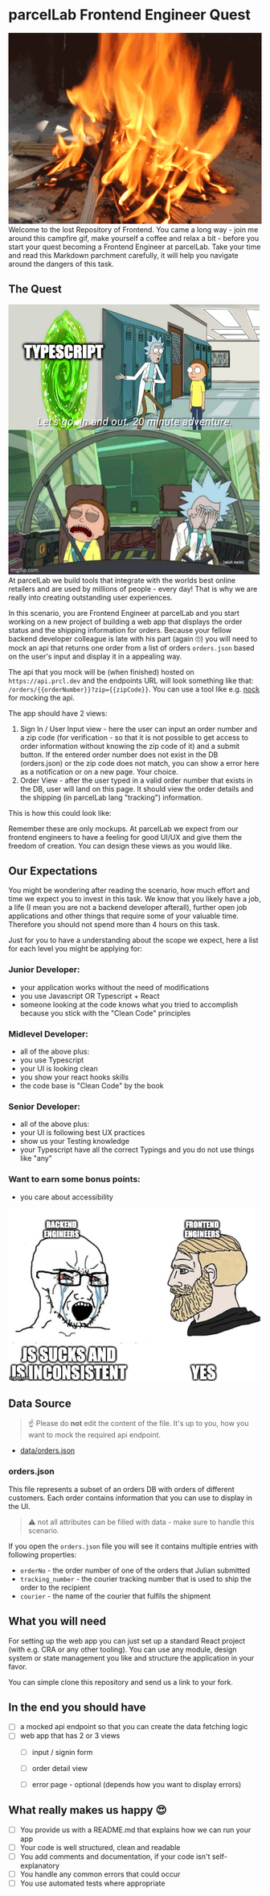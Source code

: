 # parcelLab Frontend Engineer Quest
<img src="./fire.gif" />
Welcome to the lost Repository of Frontend. You came a long way - join me around this campfire gif, make yourself a coffee and relax a bit - before you start your quest becoming a Frontend Engineer at parcelLab.
Take your time and read this Markdown parchment carefully, it will help you navigate around the dangers of this task.

## The Quest
<img src="./banner.jpg" />
At parcelLab we build tools that integrate with the worlds best online retailers and are used by millions of people - every day! That is why we are really into creating outstanding user experiences.

In this scenario, you are Frontend Engineer at parcelLab and you start working on a new project of building a web app that displays the order status and the shipping information for orders. Because your fellow backend developer colleague is late with his part (again 🙄) you will need to mock an api that returns one order from a list of orders ```orders.json``` based on the user's input and display it in a appealing way.  

The api that you mock will be (when finished) hosted on ```https://api.prcl.dev``` and the endpoints URL will look something like that: ```/orders/{{orderNumber}}?zip={{zipCode}}```. You can use a tool like e.g. [nock](https://github.com/nock/nock) for mocking the api.  

The app should have 2 views:
1. Sign In / User Input view - here the user can input an order number and a zip code (for verification - so that it is not possible to get access to order information without knowing the zip code of it) and a submit button. If the entered order number does not exist in the DB (orders.json) or the zip code does not match, you can show a error here as a notification or on a new page. Your choice.
2. Order View - after the user typed in a valid order number that exists in the DB, user will land on this page. It should view the order details and the shipping (in parcelLab lang "tracking") information.

This is how this could look like:



Remember these are only mockups. At parcelLab we expect from our frontend engineers to have a feeling for good UI/UX and give them the freedom of creation. You can design these views as you would like.  


## Our Expectations
You might be wondering after reading the scenario, how much effort and time we expect you to invest in this task. We know that you likely have a job, a life (I mean you are not a backend developer afterall), further open job applications and other things that require some of your valuable time. Therefore you should not spend more than 4 hours on this task.  

Just for you to have a understanding about the scope we expect, here a list for each level you might be applying for:

### Junior Developer:
- your application works without the need of modifications
- you use Javascript OR Typescript + React
- someone looking at the code knows what you tried to accomplish because you stick with the "Clean Code" principles

### Midlevel Developer:
- all of the above plus:
- you use Typescript
- your UI is looking clean
- you show your react hooks skills
- the code base is "Clean Code" by the book

### Senior Developer:
- all of the above plus:
- your UI is following best UX practices
- show us your Testing knowledge
- your Typescript have all the correct Typings and you do not use things like "any"

### Want to earn some bonus points:
- you care about accessibility

<img src="./banner2.jpg" />

## Data Source
> ☝ Please do **not** edit the content of the file. It's up to you, how you want to mock the required api endpoint.

- [data/orders.json](./data/orders.json)

### orders.json
This file represents a subset of an orders DB with orders of different customers. Each order contains information that you  can use to display in the UI.  
> ⚠️ not all attributes can be filled with data - make sure to handle this scenario.

If you open the `orders.json` file you will see it contains multiple entries with following properties:

- `orderNo` - the order number of one of the orders that Julian submitted
- `tracking_number` - the courier tracking number that is used to ship the order to the recipient
- `courier` - the name of the courier that fulfils the shipment

## What you will need
For setting up the web app you can just set up a standard React project (with e.g. CRA or any other tooling). You can use any module, design system or state management you like and structure the application in your favor.

You can simple clone this repository and send us a link to your fork.  

## In the end you should have
- [ ]  a mocked api endpoint so that you can create the data fetching logic
- [ ]  web app that has 2 or 3 views
    - [ ]  input / signin form
    - [ ]  order detail view
    - [ ]  error page - optional (depends how you want to display errors)


## What really makes us happy 😍
- [ ]  You provide us with a README.md that explains how we can run your app
- [ ]  Your code is well structured, clean and readable
- [ ]  You add comments and documentation, if your code isn't self-explanatory
- [ ]  You handle any common errors that could occur
- [ ]  You use automated tests where appropriate
